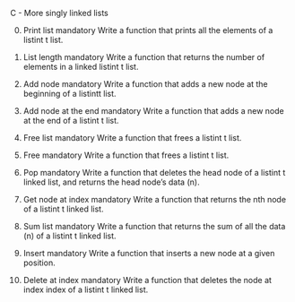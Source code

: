 C - More singly linked lists

0. Print list
mandatory
Write a function that prints all the elements of a listint t list.

1. List length
mandatory
Write a function that returns the number of elements in a linked listint t list.

2. Add node
mandatory
Write a function that adds a new node at the beginning of a listintt list.

3. Add node at the end
mandatory
Write a function that adds a new node at the end of a listint t list.

4. Free list
mandatory
Write a function that frees a listint t list.

5. Free
mandatory
Write a function that frees a listint t list.

6. Pop
mandatory
Write a function that deletes the head node of a listint t linked list, and returns the head node’s data (n).

7. Get node at index
mandatory
Write a function that returns the nth node of a listint t linked list.

8. Sum list
mandatory
Write a function that returns the sum of all the data (n) of a listint t linked list.

9. Insert
mandatory
Write a function that inserts a new node at a given position.

10. Delete at index
mandatory
Write a function that deletes the node at index index of a listint t linked list.
